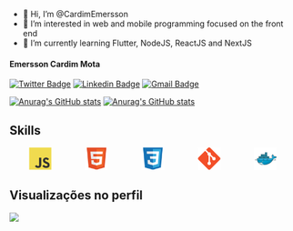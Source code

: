 - 👋 Hi, I’m @CardimEmersson
- 👀 I’m interested in web and mobile programming focused on the front end
- 🌱 I’m currently learning Flutter, NodeJS, ReactJS and NextJS

<!---
CardimEmersson/CardimEmersson is a ✨ special ✨ repository because its `README.md` (this file) appears on your GitHub profile.
You can click the Preview link to take a look at your changes.
--->

<h4>Emersson Cardim Mota</h4>

[![Twitter Badge](https://img.shields.io/badge/-@EmerssonCardim-1ca0f1?style=flat-square&labelColor=1ca0f1&logo=twitter&logoColor=white&link=https://twitter.com/EmerssonCardim)](https://twitter.com/EmerssonCardim) 
[![Linkedin Badge](https://img.shields.io/badge/-EmerssonCardim-blue?style=flat-square&logo=Linkedin&logoColor=white&link=https://www.linkedin.com/in/emersson-cardim/)](https://www.linkedin.com/in/emersson-cardim/) 
[![Gmail Badge](https://img.shields.io/badge/-emerssonmota123@gmail.com-c14438?style=flat-square&logo=Gmail&logoColor=white&link=mailto:emerssonmota123@gmail.com)](mailto:emerssonmota123@gmail.com)

[![Anurag's GitHub stats](https://github-readme-stats.vercel.app/api?username=CardimEmersson&theme=radical)](https://github.com/anuraghazra/github-readme-stats)
[![Anurag's GitHub stats](https://github-readme-stats.vercel.app/api/top-langs?username=CardimEmersson&theme=radical)](https://github.com/anuraghazra/github-readme-stats)

## Skills
<p align="center">
    <img height="40" src="https://raw.githubusercontent.com/devicons/devicon/master/icons/javascript/javascript-original.svg">
    &nbsp;&nbsp;&nbsp;&nbsp;&nbsp;&nbsp;&nbsp;&nbsp;&nbsp;&nbsp;&nbsp;&nbsp;&nbsp;
    <img height="40" src="https://raw.githubusercontent.com/devicons/devicon/master/icons/html5/html5-original.svg">
    &nbsp;&nbsp;&nbsp;&nbsp;&nbsp;&nbsp;&nbsp;&nbsp;&nbsp;&nbsp;&nbsp;&nbsp;&nbsp;
    <img height="40" src="https://raw.githubusercontent.com/devicons/devicon/master/icons/css3/css3-original.svg">
    &nbsp;&nbsp;&nbsp;&nbsp;&nbsp;&nbsp;&nbsp;&nbsp;&nbsp;&nbsp;&nbsp;&nbsp;&nbsp;
    <img height="40" src="https://raw.githubusercontent.com/devicons/devicon/master/icons/git/git-original.svg">
    &nbsp;&nbsp;&nbsp;&nbsp;&nbsp;&nbsp;&nbsp;&nbsp;&nbsp;&nbsp;&nbsp;&nbsp;&nbsp;
    <img height="40" src="https://raw.githubusercontent.com/devicons/devicon/master/icons/docker/docker-original.svg">   
</p>


## Visualizações no perfil

<img alingn="center" src="https://profile-counter.glitch.me/CardimEmersson/count.svg" />
